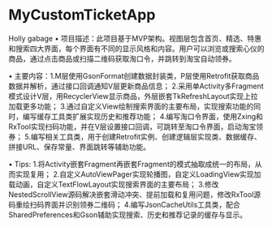 # MyCustomTicketApp
Holly gabage
• 项目描述：此项目基于MVP架构。视图层包含首页、精选、特惠和搜索四大界面，每个界面有不同的显示风格和内容。用户可以浏览或搜索心仪的商品，通过点击商品或扫描二维码获取淘口令，并跳转到淘宝自动领券。

• 主要内容：1.M层使用GsonFormat创建数据封装类，P层使用Retrofit获取商品数据并解析，通过接口回调通知V层更新商品信息；
           2.采用单Activity多Fragment模式设计V层，用RecyclerView显示商品，外层嵌套TkRefreshLayout实现上拉加载更多功能；
           3.通过自定义View绘制搜索界面的主要布局，实现搜索功能的同时，编写缓存工具类扩展实现历史和推荐功能；
           4.编写淘口令界面，使用Zxing和RxTool实现扫码功能，并在V层设置接口回调，可跳转至淘口令界面，启动淘宝领券；
           5.编写相关工具类，用于创建Retrofit实例、创建逻辑层实现类、数据缓存、拼接URL、保存常量、界面跳转等辅助功能。
       
 • Tips:   1.将Activity嵌套Fragment再嵌套Fragment的模式抽取成统一的布局，从而实现复用；
           2.自定义AutoViewPager实现轮播图，自定义LoadingView实现加载动画，自定义TextFlowLayout实现搜索界面的主要布局； 
           3.修改NestedScrollView源码解决嵌套滑动冲突、提前加载和复用问题，修改RxTool源码重绘扫码界面并识别领券二维码；
           4.编写JsonCacheUtils工具类，配合SharedPreferences和Gson辅助实现搜索、历史和推荐记录的缓存与显示。
